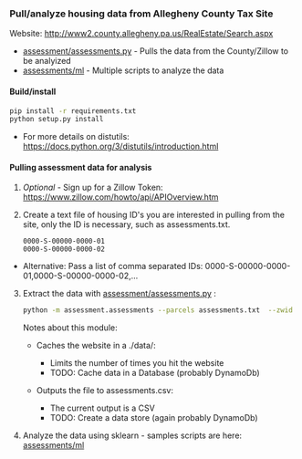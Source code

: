 ### Pull/analyze housing data from Allegheny County Tax Site
Website:  http://www2.county.allegheny.pa.us/RealEstate/Search.aspx
-  [assessment/assessments.py](assessment/assessments.py) - Pulls the data from the County/Zillow to be analyized
-  [assessments/ml](assessment/ml/README.md) - Multiple scripts to analyze the data

#### Build/install

```bash
pip install -r requirements.txt
python setup.py install
```

- For more details on distutils:  https://docs.python.org/3/distutils/introduction.html

#### Pulling assessment data for analysis
1. *Optional* - Sign up for a Zillow Token:  https://www.zillow.com/howto/api/APIOverview.htm

2. Create a text file of housing ID's you are interested in pulling from the site, only the ID is necessary, such as assessments.txt.
    ```
    0000-S-00000-0000-01
    0000-S-00000-0000-02
    ```

- Alternative:  Pass a list of comma separated IDs:  0000-S-00000-0000-01,0000-S-00000-0000-02,...

3. Extract the data with [assessment/assessments.py](assessment/assessments.py) :

    ```bash
    python -m assessment.assessments --parcels assessments.txt  --zwid <Zillow Token>
    ```

    Notes about this module:

    - Caches the website in a ./data/:
        - Limits the number of times you hit the website
        - TODO:  Cache data in a Database (probably DynamoDb)

    - Outputs the file to assessments.csv:
        - The current output is a CSV
        - TODO: Create a data store (again probably DynamoDb)

4. Analyze the data using sklearn - samples scripts are here: [assessments/ml](assessment/ml/README.md)
